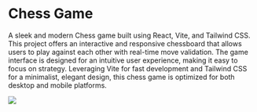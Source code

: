 # Chess Game
A sleek and modern Chess game built using React, Vite, and Tailwind CSS. This project offers an interactive and responsive chessboard that allows users to play against each other with real-time move validation. The game interface is designed for an intuitive user experience, making it easy to focus on strategy. Leveraging Vite for fast development and Tailwind CSS for a minimalist, elegant design, this chess game is optimized for both desktop and mobile platforms.

<img src="https://github.com/user-attachments/assets/a4a1d36a-97f0-455f-9d1f-235ce8d32c71"/>
